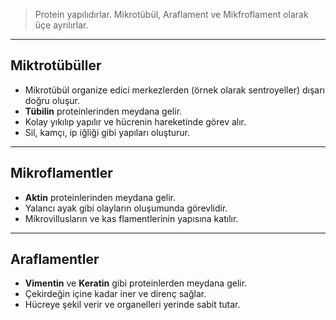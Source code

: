 >Protein yapılıdırlar. Mikrotübül, Araflament ve Mikfroflament olarak üçe ayrılırlar.

---
## Miktrotübüller
- Mikrotübül organize edici merkezlerden (örnek olarak sentroyeller) dışarı doğru oluşur.
- **Tübilin** proteinlerinden meydana gelir.
- Kolay yıkılıp yapılır ve hücrenin hareketinde görev alır.
- Sil, kamçı, ip iğliği gibi yapıları oluşturur.

---
## Mikroflamentler
- **Aktin** proteinlerinden meydana gelir.
- Yalancı ayak gibi olayların oluşumunda görevlidir.
- Mikrovillusların ve kas flamentlerinin yapısına katılır.

---
## Araflamentler
- **Vimentin** ve **Keratin** gibi proteinlerden meydana gelir.
- Çekirdeğin içine kadar iner ve direnç sağlar.
- Hücreye şekil verir ve organelleri yerinde sabit tutar.
